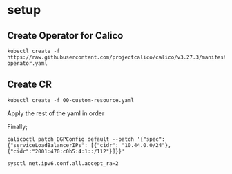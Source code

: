 # setup


## Create Operator for Calico

```shell
kubectl create -f https://raw.githubusercontent.com/projectcalico/calico/v3.27.3/manifests/tigera-operator.yaml
```

## Create CR

```shell
kubectl create -f 00-custom-resource.yaml
```

Apply the rest of the yaml in order

Finally;

```shell
calicoctl patch BGPConfig default --patch '{"spec": {"serviceLoadBalancerIPs": [{"cidr": "10.44.0.0/24"},{"cidr":"2001:470:c0b5:4:1::/112"}]}}'
```

```shell
sysctl net.ipv6.conf.all.accept_ra=2
```
